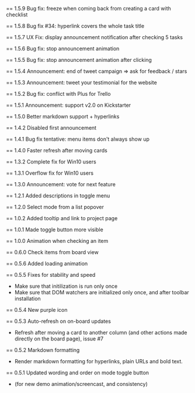 == 1.5.9 Bug fix: freeze when coming back from creating a card with checklist

== 1.5.8 Bug fix #34: hyperlink covers the whole task title

== 1.5.7 UX Fix: display announcement notification after checking 5 tasks

== 1.5.6 Bug fix: stop announcement animation

== 1.5.5 Bug fix: stop announcement animation after clicking

== 1.5.4 Announcement: end of tweet campaign => ask for feedback / stars

== 1.5.3 Announcement: tweet your testimonial for the website

== 1.5.2 Bug fix: conflict with Plus for Trello

== 1.5.1 Announcement: support v2.0 on Kickstarter

== 1.5.0 Better markdown support + hyperlinks

== 1.4.2 Disabled first announcement

== 1.4.1 Bug fix tentative: menu items don't always show up

== 1.4.0 Faster refresh after moving cards

== 1.3.2 Complete fix for Win10 users

== 1.3.1 Overflow fix for Win10 users

== 1.3.0 Announcement: vote for next feature

== 1.2.1 Added descriptions in toggle menu

== 1.2.0 Select mode from a list popover

== 1.0.2 Added tooltip and link to project page

== 1.0.1 Made toggle button more visible

== 1.0.0 Animation when checking an item

== 0.6.0 Check items from board view

== 0.5.6 Added loading animation

== 0.5.5 Fixes for stability and speed
 * Make sure that initilization is run only once 
 * Make sure that DOM watchers are initialized only once, and after toolbar installation

== 0.5.4 New purple icon

== 0.5.3 Auto-refresh on on-board updates
 * Refresh after moving a card to another column (and other actions made directly on the board page), issue #7

== 0.5.2 Markdown formatting
 * Render markdown formatting for hyperlinks, plain URLs and bold text.

== 0.5.1 Updated wording and order on mode toggle button
 * (for new demo animation/screencast, and consistency)
